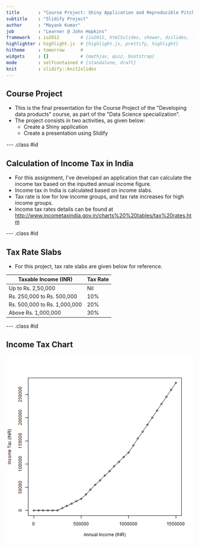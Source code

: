 ```yaml
---
title       : "Course Project: Shiny Application and Reproducible Pitch"
subtitle    : "Slidify Project"
author      : "Mayank Kumar"
job         : "Learner @ John Hopkins"
framework   : io2012        # {io2012, html5slides, shower, dzslides, ...}
highlighter : highlight.js  # {highlight.js, prettify, highlight}
hitheme     : tomorrow      # 
widgets     : []            # {mathjax, quiz, bootstrap}
mode        : selfcontained # {standalone, draft}
knit        : slidify::knit2slides
---
```


## Course Project

* This is the final presentation for the Course Project of the "Developing data products" course, as part of the "Data Science specialization".
* The project consists in two activities, as given below:
    + Create a Shiny application
    + Create a presentation using Slidify

--- .class #id 

## Calculation of Income Tax in India
* For this assignment, I've developed an application that can calculate the income tax based on the inputted annual income figure.
* Income tax in India is calculated based on income slabs.
* Tax rate is low for low income groups, and tax rate increases for high income groups.
* Income tax rates details can be found at http://www.incometaxindia.gov.in/charts%20%20tables/tax%20rates.htm

--- .class #id 

## Tax Rate Slabs

* For this project, tax rate slabs are given below for reference.

Taxable Income (INR)  | Tax Rate 
--------------  | ------------- 
Up to Rs. 2,50,000    | Nil       
Rs. 250,000 to Rs. 500,000        | 10%       
Rs. 500,000 to Rs. 1,000,000        | 20% 
Above Rs. 1,000,000        | 30% 

--- .class #id 

## Income Tax Chart
![plot of chunk unnamed-chunk-1](assets/fig/unnamed-chunk-1-1.png)


